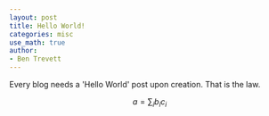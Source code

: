 ```yaml
---
layout: post
title: Hello World!
categories: misc
use_math: true
author:
- Ben Trevett
---
```


Every blog needs a 'Hello World' post upon creation. That is the law.

$$
a = \sum_i b_ic_i
$$
